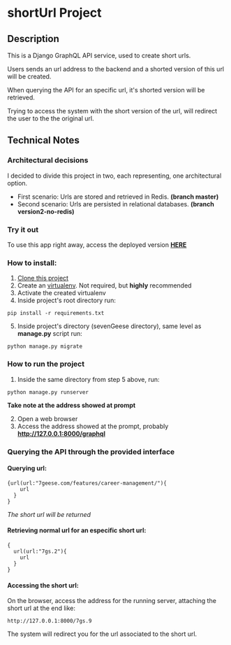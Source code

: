 # shortUrl Project

## Description
This is a Django GraphQL API service, used to create short urls.

Users sends an url address to the backend and a shorted version of this url will be created.

When querying the API for an specific url, it's shorted version will be retrieved.

Trying to access the system with the short version of the url, will redirect the user to the the original url.

## Technical Notes
### Architectural decisions

I decided to divide this project in two, each representing, one architectural option.
- First scenario: Urls are stored and retrieved in Redis. **(branch master)**
- Second scenario: Urls are persisted in relational databases. **(branch version2-no-redis)**

### Try it out
To use this app right away, access the deployed version **[HERE](https://wandss-urlshortener.herokuapp.com/graphql)**

### How to install:
1. [Clone this project](https://github.com/wandss/shortenUrl.git)
2. Create an [virtualenv](https://virtualenv.pypa.io/en/latest/). Not required, but **highly** recommended
3. Activate the created virtualenv
4. Inside project's root directory run:
```
pip install -r requirements.txt
```
5. Inside project's directory (sevenGeese directory), same level as **manage.py** script run:
```
python manage.py migrate
```

### How to run the project
1. Inside the same directory from step 5 above, run:
```
python manage.py runserver
```
**Take note at the address showed at prompt**

2. Open a web browser
3. Access the address showed at the prompt, probably **http://127.0.0.1:8000/graphql**

### Querying the API through the provided interface
#### Querying url:
```
{url(url:"7geese.com/features/career-management/"){
    url
  }
}
```
*The short url will be returned*
#### Retrieving normal url for an especific short url:
```
{
  url(url:"7gs.2"){
    url
  }
}
```
#### Accessing the short url:
On the browser, access the address for the running server, attaching the short url at the end like:
```
http://127.0.0.1:8000/7gs.9
```
The system will redirect you for the url associated to the short url.

